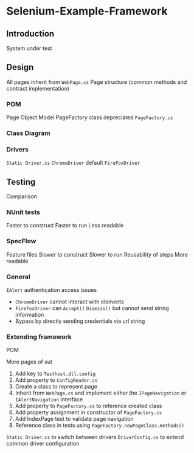 # Selenium-Example-Framework

## Introduction

System under test

## Design

All pages inherit from `WebPage.cs`
Page structure (common methods and contract implementation)

### POM

Page Object Model
PageFactory class depreciated
`PageFactory.cs`

### Class Diagram

### Drivers

`Static Driver.cs`
`ChromeDriver` default
`FireFoxDriver`

## Testing

Comparison

### NUnit tests

Faster to construct
Faster to run
Less readable

### SpecFlow

Feature files
Slower to construct
Slower to run
Reusability of steps
More readable

### General

`IAlert` authentication access issues
- `ChromeDriver` cannot interact with elements
- `FirefoxDriver` can `Accept()` `Dismiss()` but cannot send string information
- Bypass by directly sending credentials via url string

### Extending framework

POM

More pages of sut
1. Add key to `Testhost.dll.config`
2. Add property to `ConfigReader.cs`
3. Create a class to represent page
4. Inherit from `WebPage.cs` and implement either the `IPageNavigation` or `IAlertNavigation` interface
5. Add property to `PageFactory.cs` to reference created class
6. Add property assignment in constructor of `PageFactory.cs`
7. Add IndexPage test to validate page navigation
8. Reference class in tests using `PageFactory.newPageClass.methods()`

`Static Driver.cs` to switch between drivers
`DriverConfig.cs` to extend common driver configuration

